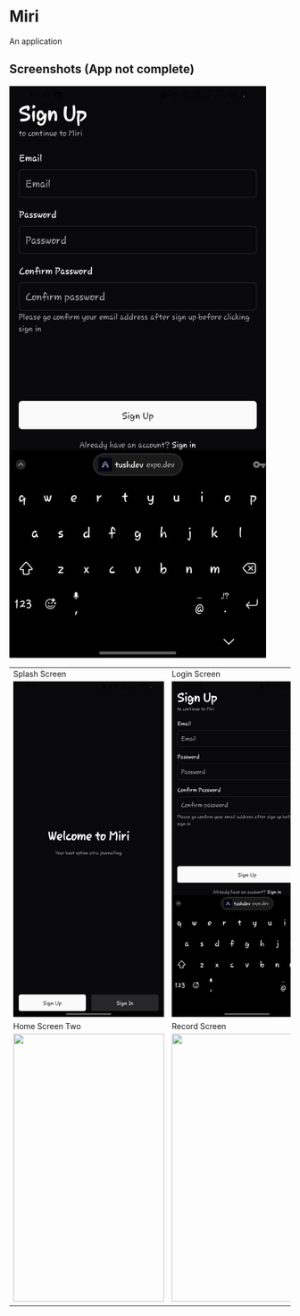 # Miri

An application

## Screenshots (App not complete)

![SignUp-Screen](public/SignUp-Screen.jpeg)

<table>
  <tr>
     <td>Splash Screen</td>
     <td>Login Screen</td>
     <td>Home Screen One</td>
  </tr>
  <tr>
    <td><img src="/public/Welcome-Screen.jpeg"/></td>
    <td><img src="/public/SignUp-Screen.jpeg"/></td>
    <td><img src="/public/Home-Screen.jpeg"/></td>
  </tr>
  <tr>
     <td>Home Screen Two</td>
     <td>Record Screen</td>
     <td>Profile Screen</td>
  </tr>
  <tr>
    <td><img src="https://github.com/liltrendi/Pluto/raw/master/assets/readme/home2.png" width=270 height=480/></td>
    <td><img src="https://github.com/liltrendi/Pluto/raw/master/assets/readme/record.png" width=270 height=480/></td>
    <td><img src="https://github.com/liltrendi/Pluto/raw/master/assets/readme/profile.png" width=270 height=480/></td>
  </tr>
 </table>
